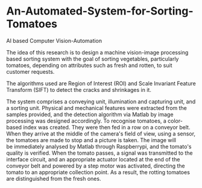 # An-Automated-System-for-Sorting-Tomatoes
AI based Computer Vision-Automation

The idea of this research is to design a machine vision-image processing based sorting system with the goal of sorting vegetables, particularly tomatoes, depending on attributes such as fresh and rotten, to suit customer requests. 

The algorithms used are Region of Interest (ROI) and Scale Invariant Feature Transform (SIFT) to detect the cracks and shrinkages in it. 

The system comprises a conveying unit, illumination and capturing unit, and a sorting unit. Physical and mechanical features were extracted from the samples provided, and the detection algorithm via Matlab by image processing was designed accordingly. To recognise tomatoes, a color-based index was created. They were then fed in a row on a conveyor belt. When they arrive at the middle of the camera's field of view, using a sensor, the tomatoes are made to stop and a picture is taken. The image will be immediately analysed by Matlab through Raspberrypi, and the tomato's quality is verified. When the tomato passes, a signal was transmitted to the interface circuit, and an appropriate actuator located at the end of the conveyor belt and powered by a step motor was activated, directing the tomato to an appropriate collection point. As a result, the rotting tomatoes are distinguished from the fresh ones. 
